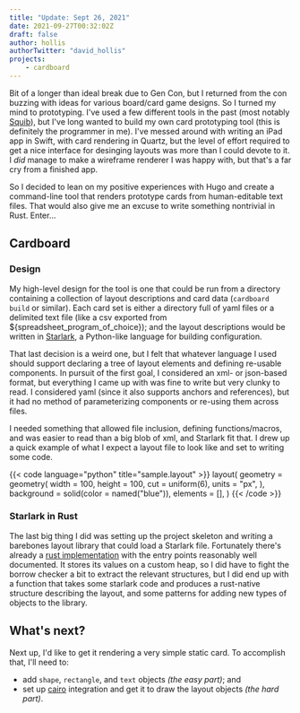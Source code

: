 ```yaml
---
title: "Update: Sept 26, 2021"
date: 2021-09-27T00:32:02Z
draft: false
author: hollis
authorTwitter: "david_hollis"
projects:
    - cardboard
---
```


Bit of a longer than ideal break due to Gen Con, but I returned from the con buzzing with ideas for various board/card game designs. So I turned my mind to prototyping. I've used a few different tools in the past (most notably [Squib][squib]), but I've long wanted to build my own card prototyping tool (this is definitely the programmer in me). I've messed around with writing an iPad app in Swift, with card rendering in Quartz, but the level of effort required to get a nice interface for desinging layouts was more than I could devote to it. I _did_ manage to make a wireframe renderer I was happy with, but that's a far cry from a finished app.

So I decided to lean on my positive experiences with Hugo and create a command-line tool that renders prototype cards from human-editable text files. That would also give me an excuse to write something nontrivial in Rust. Enter...


## Cardboard

### Design

My high-level design for the tool is one that could be run from a directory containing a collection of layout descriptions and card data (`cardboard build` or similar). Each card set is either a directory full of yaml files or a delimited text file (like a csv exported from ${spreadsheet_program_of_choice}); and the layout descriptions would be written in [Starlark][starlark], a Python-like language for building configuration.

That last decision is a weird one, but I felt that whatever language I used should support declaring a tree of layout elements and defining re-usable components. In pursuit of the first goal, I considered an xml- or json-based format, but everything I came up with was fine to write but very clunky to read. I considered yaml (since it also supports anchors and references), but it had no method of parameterizing components or re-using them across files.

I needed something that allowed file inclusion, defining functions/macros, and was easier to read than a big blob of xml, and Starlark fit that. I drew up a quick example of what I expect a layout file to look like and set to writing some code.

{{< code language="python" title="sample.layout" >}}
layout(
    geometry = geometry(
        width = 100,
        height = 100,
        cut = uniform(6),
        units = "px",
    ),
    background = solid(color = named("blue")),
    elements = [],
)
{{< /code >}}


### Starlark in Rust

The last big thing I did was setting up the project skeleton and writing a barebones layout library that could load a Starlark file. Fortunately there's already a [rust implementation][starlark-rs] with the entry points reasonably well documented. It stores its values on a custom heap, so I did have to fight the borrow checker a bit to extract the relevant structures, but I did end up with a function that takes some starlark code and produces a rust-native structure describing the layout, and some patterns for adding new types of objects to the library.


## What's next?

Next up, I'd like to get it rendering a very simple static card. To accomplish that, I'll need to:

- add `shape`, `rectangle`, and `text` objects _(the easy part)_; and
- set up [cairo][cairo] integration and get it to draw the layout objects _(the hard part)_.


[squib]: https://squib.rocks/
[starlark]: https://github.com/bazelbuild/starlark
[starlark-rs]: https://docs.rs/starlark/latest/starlark/
[cairo]: https://docs.rs/cairo-rs/latest/cairo/